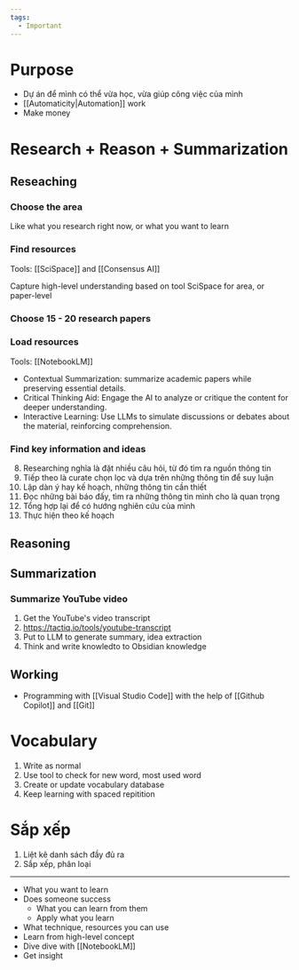 ```yaml
---
tags:
  - Important
---
```

# Purpose

- Dự án để mình có thể vừa học, vừa giúp công việc của mình
- [[Automaticity|Automation]] work
- Make money

# Research + Reason + Summarization

## Reseaching

### Choose the area

Like what you research right now, or what you want to learn
### Find resources

Tools: [[SciSpace]] and [[Consensus AI]]

Capture high-level understanding based on tool SciSpace for area, or paper-level
### Choose 15 - 20 research papers

### Load resources

Tools: [[NotebookLM]]

- Contextual Summarization: summarize academic papers while preserving essential details.
- Critical Thinking Aid: Engage the AI to analyze or critique the content for deeper understanding.
- Interactive Learning: Use LLMs to simulate discussions or debates about the material, reinforcing comprehension.
### Find key information and ideas

8. Researching nghĩa là đặt nhiều câu hỏi, từ đó tìm ra nguồn thông tin
9. Tiếp theo là curate chọn lọc và dựa trên những thông tin để suy luận
10. Lập dàn ý hay kế hoạch, những thông tin cần thiết
11. Đọc những bài báo đấy, tìm ra những thông tin mình cho là quan trọng
12. Tổng hợp lại để có hướng nghiên cứu của mình
13. Thực hiện theo kế hoạch

## Reasoning

## Summarization
### Summarize YouTube video

1. Get the YouTube's video transcript
2. https://tactiq.io/tools/youtube-transcript
3. Put to LLM to generate summary, idea extraction
4. Think and write knowledto to Obsidian knowledge

## Working

- Programming with [[Visual Studio Code]] with the help of [[Github Copilot]] and [[Git]]

# Vocabulary

1. Write as normal
2. Use tool to check for new word, most used word
3. Create or update vocabulary database
4. Keep learning with spaced repitition

# Sắp xếp

1. Liệt kê danh sách đầy đủ ra
2. Sắp xếp, phân loại

---

- What you want to learn
- Does someone success
	- What you can learn from them
	- Apply what you learn
- What technique, resources you can use
- Learn from high-level concept
- Dive dive with [[NotebookLM]]
- Get insight